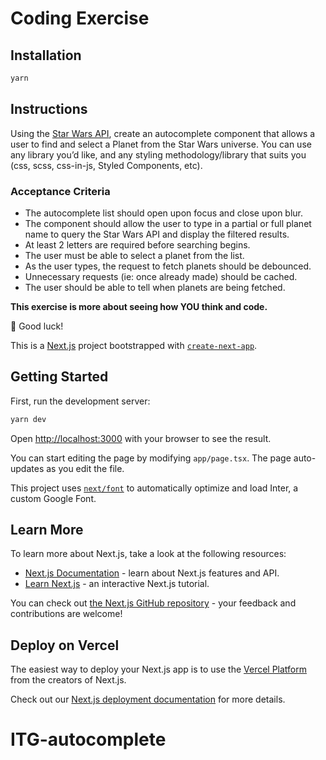 # Coding Exercise

## Installation

```bash
yarn
```

## Instructions

Using the [Star Wars API](https://swapi.dev/documentation), create an autocomplete component that allows a user to find and select a Planet from the Star Wars universe. You can use any library you’d like, and any styling methodology/library that suits you (css, scss, css-in-js, Styled Components, etc).

### Acceptance Criteria

- The autocomplete list should open upon focus and close upon blur.
- The component should allow the user to type in a partial or full planet name to query the Star Wars API and display the filtered results.
- At least 2 letters are required before searching begins.
- The user must be able to select a planet from the list.
- As the user types, the request to fetch planets should be debounced.
- Unnecessary requests (ie: once already made) should be cached.
- The user should be able to tell when planets are being fetched.

**This exercise is more about seeing how YOU think and code.**

🎉 Good luck!

This is a [Next.js](https://nextjs.org/) project bootstrapped with [`create-next-app`](https://github.com/vercel/next.js/tree/canary/packages/create-next-app).

## Getting Started

First, run the development server:

```bash
yarn dev
```

Open [http://localhost:3000](http://localhost:3000) with your browser to see the result.

You can start editing the page by modifying `app/page.tsx`. The page auto-updates as you edit the file.

This project uses [`next/font`](https://nextjs.org/docs/basic-features/font-optimization) to automatically optimize and load Inter, a custom Google Font.

## Learn More

To learn more about Next.js, take a look at the following resources:

- [Next.js Documentation](https://nextjs.org/docs) - learn about Next.js features and API.
- [Learn Next.js](https://nextjs.org/learn) - an interactive Next.js tutorial.

You can check out [the Next.js GitHub repository](https://github.com/vercel/next.js/) - your feedback and contributions are welcome!

## Deploy on Vercel

The easiest way to deploy your Next.js app is to use the [Vercel Platform](https://vercel.com/new?utm_medium=default-template&filter=next.js&utm_source=create-next-app&utm_campaign=create-next-app-readme) from the creators of Next.js.

Check out our [Next.js deployment documentation](https://nextjs.org/docs/deployment) for more details.

# ITG-autocomplete
